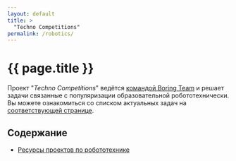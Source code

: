 ```yaml
---
layout: default
title: >
  "Techno Competitions"
permalink: /robotics/
---
```


# [](#header-1) {{ page.title }}

Проект "*Techno Competitions*" ведётся
[командой Boring Team](https://github.com/orgs/boringplace/teams/boring-team)
и решает задачи связанные с популяризации образовательной робототехнически.
Вы можете ознакомиться со списком актуальных задач на
[соответствующей странице](https://github.com/orgs/boringplace/projects/3).

## Содержание

* [Ресурсы проектов по робототехнике](resources)

